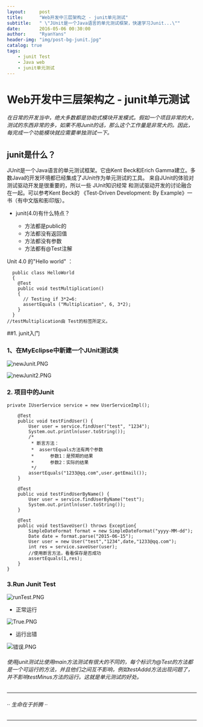 ```yaml
---
layout:     post
title:      "Web开发中三层架构之 - junit单元测试"
subtitle:   " \"JUnit是一个Java语言的单元测试框架，快速学习Junit...\""
date:       2016-05-06 00:30:00
author:     "RyanYans"
header-img: "img/post-bg-junit.jpg"
catalog: true
tags:
    - junit Test
    - Java web
    - junit单元测试
---
```


# Web开发中三层架构之 - junit单元测试  

###### 在日常的开发当中，绝大多数都是协助式模块开发模式。假如一个项目非常的大，测试的东西非常的多，如果不用Junit的话，那么这个工作量是非常大的。因此，每完成一个功能模块就应需要单独测试一下。
  
## junit是什么？

JUnit是一个Java语言的单元测试框架。它由Kent Beck和Erich Gamma建立。多数Java的开发环境都已经集成了JUnit作为单元测试的工具。  来自JUnit的体验对测试驱动开发是很重要的，所以一些 JUnit知识经常 和测试驱动开发的讨论融合在一起。可以参考Kent Beck的 《Test-Driven Development: By Example》一书（有中文版和影印版）。

 
* junit(4.0)有什么特点？

 	
 	* 方法都是public的  
 	* 方法都没有返回值  
 	* 方法都没有参数  
 	* 方法都有@Test注解
	

Unit 4.0 的"Hello world" ：
		
	  public class HelloWorld
	  {
	    @Test 
		public void testMultiplication()
	    {
	      // Testing if 3*2=6:
	      assertEquals ("Multiplication", 6, 3*2);
	    }
	  }   
	//testMultiplication由 Test的标签所定义。
##1. junit入门

### 1、在MyEclipse中新建一个JUnit测试类  
![newJunit.PNG](https://ooo.0o0.ooo/2016/05/06/572cb0f2c5eb2.png)

![newJunit2.PNG](https://ooo.0o0.ooo/2016/05/06/572cb07776711.png)

### 2. 项目中的Junit

	private IUserService service = new UserServiceImpl();
	
		@Test
		public void testFindUser() {
			User user = service.findUser("test", "1234");
			System.out.println(user.toString());
			/*
			 * 断言方法：
			 * 	assertEquals方法有两个参数
			 * 		参数1：是预期的结果
			 * 		参数2：实际的结果
			 */
			assertEquals("1233@qq.com",user.getEmail());
		}
	
		@Test
		public void testFindUserByName() {
			User user = service.findUserByName("test");
			System.out.println(user.toString());
		} 
	
		@Test
		public void testSaveUser() throws Exception{
			SimpleDateFormat format = new SimpleDateFormat("yyyy-MM-dd");
			Date date = format.parse("2015-06-15");
			User user = new User("test","1234",date,"1233@qq.com");
			int res = service.saveUser(user);
			//使用断言方法，看看保存是否成功
			assertEquals(1,res);
		}
	} 

### 3.Run Junit Test  

![runTest.PNG](https://ooo.0o0.ooo/2016/05/06/572cb0781dfce.png)

* 正常运行  

![True.PNG](https://ooo.0o0.ooo/2016/05/06/572cb078238c7.png)  

* 运行出错  

![错误.PNG](https://ooo.0o0.ooo/2016/05/06/572cb07871718.png)


###### 使用junit测试比使用main方法测试有很大的不同的，每个标识为@Test的方法都是一个可运行的方法，并且他们之间互不影响，例如testAddd方法出现问题了，并不影响testMinus方法的运行。这就是单元测试的好处。  

--------------------------

###### ·· 生命在于折腾 ··

--------------------------
